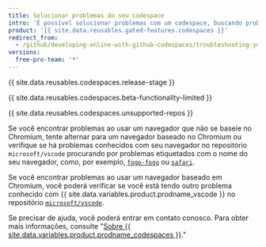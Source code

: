 ```yaml
---
title: Solucionar problemas do seu codespace
intro: 'É possível solucionar problemas com um codespace, buscando problemas conhecidos no repositório `microsoft/vscode`.'
product: '{{ site.data.reusables.gated-features.codespaces }}'
redirect_from:
  - /github/developing-online-with-github-codespaces/troubleshooting-your-codespace
versions:
  free-pro-team: '*'
---
```


{{ site.data.reusables.codespaces.release-stage }}

{{ site.data.reusables.codespaces.beta-functionality-limited }}

{{ site.data.reusables.codespaces.unsupported-repos }}

Se você encontrar problemas ao usar um navegador que não se baseie no Chromium, tente alternar para um navegador baseado no Chromium ou verifique se há problemas conhecidos com seu navegador no repositório `microsoft/vscode` procurando por problemas etiquetados com o nome do seu navegador, como, por exemplo, [`fogo-fogo`](https://github.com/microsoft/vscode/issues?q=is%3Aissue+is%3Aopen+label%3Afirefox) ou [`safari`](https://github.com/Microsoft/vscode/issues?q=is%3Aopen+is%3Aissue+label%3Asafari).

Se você encontrar problemas ao usar um navegador baseado em Chromium, você poderá verificar se você está tendo outro problema conhecido com {{ site.data.variables.product.prodname_vscode }} no repositório [`microsoft/vscode`](https://github.com/microsoft/vscode/issues).

Se precisar de ajuda, você poderá entrar em contato conosco. Para obter mais informações, consulte "[Sobre {{ site.data.variables.product.prodname_codespaces }}](/github/developing-online-with-codespaces/about-codespaces#contacting-us-about-codespaces)."
